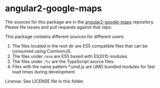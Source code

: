 angular2-google-maps
=========

The sources for this package are in the [angular2-google-maps](https://github.com/SebastianM/angular2-google-maps) repository. Please file issues and pull requests against that repo.

This package contains different sources for different users:

1. The files located in the root dir are ES5 compatible files that can be consumed using CommonJS.
2. The files under `/esm` are ES5 based with ES2015 modules.
3. The files under `/ts` are the TypeScript source files.
4. Files with the name pattern *.umd.js are UMD bundled modules for fast load times during development.

License: See LICENSE file in this folder.
